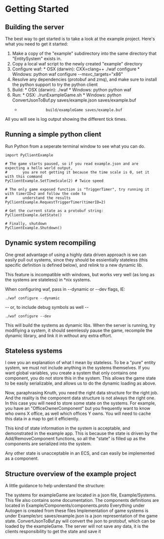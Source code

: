 # Getting Started


## Building the server

The best way to get started is to take a look at the example project. Here's what you need to get it started:

1.    Make a copy of the "example" subdirectory into the same directory that "EntitySystem" exists in.
2.    Copy a local waf script to the newly created "example" directory
3.    Configure waf:
    *        OSX (darwin): CXX=clang++ ./waf configure
    *        Windows: python waf configure --msvc_targets="x86"
4.    Resolve any dependencies (protobuf and zmq), and make sure to install the python support to try the python client
5.    Build:
    *        OSX (darwin): ./waf
    *        Windows: python python waf
6.    Run:
    *        OSX: ./runExampleGame.sh
    *        Windows: python ConvertJsonToBuf.py saves/example.json saves/example.buf
        *                 build/exampleGame saves/example.buf

All you will see is log output showing the different tick times.


## Running a simple python client

Run Python from a seperate terminal window to see what you can do.

```
import PyClientExample

# The game starts paused, so if you read example.json and are expecting a hello world output, 
#       you are not getting it because the time scale is 0, set it with this command
PyClientExample.SetTimeScale(2) # Twice speed

# The only game exposed function is "TriggerTimer", try running it with timerID=2 and follow the code to
#       understand the results
PyClientExample.RequestTriggerTimer(timerID=2)

# Get the current state as a protobuf string:
PyClientExample.GetState()

# Finally, shutdown
PyClientExample.Shutdown()
```

## Dynamic system recompiling

One great advantage of using a highly data driven approach is we can easily pull out systems, since they should be essientially stateless (this specific definition is defined below), and relink to a new dynamic lib.

This feature is incompatible with windows, but works very well (as long as the systems are stateless) in *nix systems.

When configuring waf, pass in --dynamic or --dev flags, IE:  
```
./waf configure --dynamic
```
-- or, to include debug symbols as well --
```
./waf configure --dev
```

This will build the systems as dynamic libs. When the server is running, try modifiying a system, it should seemlessly pause the game, recompile the dynamic library, and link it in without any extra effort.


## Stateless systems

I owe you an explanation of what I mean by stateless. To be a "pure" entity system, we must not include anything in the systems themselves. If you want global variables, you create a system that only contains one component, you do not store this in the system. This allows the game state to be easily serializable, and allows us to do the dynamic loading as above.

Now, paraphrasing Knuth, you need the right data structure for the right job. And the reality is the component data structure is not always the right one. In this case you will need to store some state on the systems. For example, you have an "OfficeOwnerComponent" but you frequently want to know who owns X office, as well which offices Y owns. You will need to cache this data in a map to get it efficiently.

This kind of state information in the system is acceptable, and demonstrated in the example app. This is because the state is driven by the Add/RemoveComponent functions, so all the "state" is filled up as the components are serialized into the system.

Any other state is unacceptable in an ECS, and can easily be implemented as a component.


## Structure overview of the example project

A little guidance to help understand the structure:

The systems for exampleGame are located in a json file, Example/Systems. This file also contains some documentation.
The components definitions are located in Example/Components/components.proto
Everything under Autogen is created from these files
Implementation of game systems is under Example/src
saves/example.json is a json representation of the game state.
ConvertJsonToBuf.py will convert the json to protobuf, which can be loaded by the exampleGame.
The server will not save any data, it is the clients responsibility to get the state and save it

